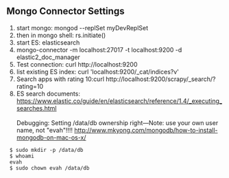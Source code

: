 
Mongo Connector Settings
------------------------

1. start mongo: mongod --replSet myDevReplSet
2. then in mongo shell: rs.initiate()
3. start ES: elasticsearch 
4. mongo-connector -m localhost:27017 -t localhost:9200 -d elastic2_doc_manager
5. Test connection: curl http://localhost:9200
6. list existing ES index: curl 'localhost:9200/_cat/indices?v'
7. Search apps with rating 10:curl http://localhost:9200/scrapy/_search/?rating=10
8. ES search documents: https://www.elastic.co/guide/en/elasticsearch/reference/1.4/_executing_searches.html
<br><br>
Debugging: Setting /data/db ownership right––Note: use your own user name, not "evah"!!!! http://www.mkyong.com/mongodb/how-to-install-mongodb-on-mac-os-x/ 
```
 $ sudo mkdir -p /data/db 
 $ whoami 
 evah 
 $ sudo chown evah /data/db
```
